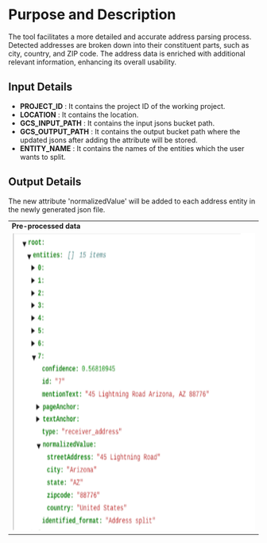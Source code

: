 # Purpose and Description
The tool facilitates a more detailed and accurate address parsing process. Detected addresses are broken down into their constituent parts, such as city, country, and ZIP code. The address data is enriched with additional relevant information, enhancing its overall usability.

## Input Details
* **PROJECT_ID** : It contains the project ID of the working project.
* **LOCATION** : It contains the location.
* **GCS_INPUT_PATH** : It contains the input jsons bucket path. 
* **GCS_OUTPUT_PATH** : It contains the output bucket path where the updated jsons after adding the attribute will be stored.
* **ENTITY_NAME** : It contains the names of the entities which the user wants to split. 

## Output Details

The new attribute 'normalizedValue' will be added to each address entity in the newly generated json file.
<table>
    <tr>
        <td>
            <b>Pre-processed data</b>
        </td>
    </tr>
    <tr>
        <td>
            <img src='./images/input_image.png' width=600 height=600></img>
        </td>
    </tr>
</table>